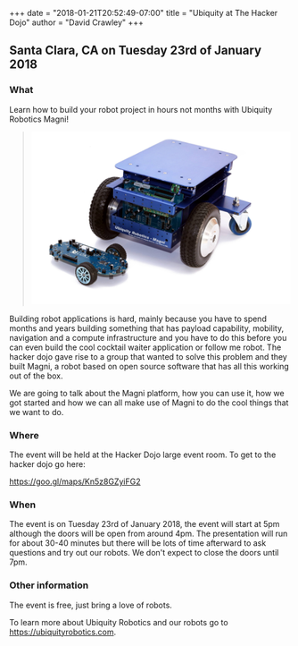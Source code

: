 +++
date = "2018-01-21T20:52:49-07:00"
title = "Ubiquity at The Hacker Dojo"
author = "David Crawley"
+++

## Santa Clara, CA on Tuesday 23rd of January 2018
### What

Learn how to build your robot project in hours not months with Ubiquity Robotics Magni!

> ![Magni/Loki](../../assets/MagniLoki2.jpg)

Building robot applications is hard, mainly because you have to spend months and years building something that has payload capability, mobility, navigation and a compute infrastructure and you have to do this before you can even build the cool cocktail waiter application or follow me robot. The hacker dojo gave rise to a group that wanted to solve this problem and they built Magni, a robot based on open source software that has all this working out of the box. 

We are going to talk about the Magni platform, how you can use it, how we got started and how we can all make use of Magni to do the cool things that we want to do. 

### Where

The event will be held at the Hacker Dojo large event room. To get to the hacker dojo go here:

https://goo.gl/maps/Kn5z8GZyiFG2

### When

The event is on Tuesday 23rd of January 2018, the event will start at 5pm although the doors will be open from around 4pm. The presentation will run for about 30-40 minutes but there will be lots of time afterward to ask questions and try out our robots. We don't expect to close the doors until 7pm.

### Other information

The event is free, just bring a love of robots. 

To learn more about Ubiquity Robotics and our robots go to https://ubiquityrobotics.com.
